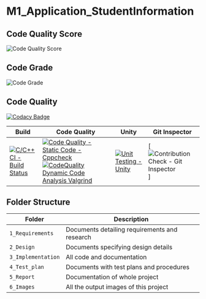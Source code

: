 # M1_Application_StudentInformation


## Code Quality Score
![Code Quality Score](https://api.codiga.io/project/27775/score/svg)
## Code Grade
![Code Grade](https://api.codiga.io/project/27775/status/svg)
## Code Quality
[![Codacy Badge](https://app.codacy.com/project/badge/Grade/9d49033587c946339fff5310f10366ab)](https://www.codacy.com/gh/DivyaAmbedkar/M1_Application_StudentInformation/dashboard?utm_source=github.com&amp;utm_medium=referral&amp;utm_content=DivyaAmbedkar/M1_Application_StudentInformation&amp;utm_campaign=Badge_Grade)


Build | Code Quality | Unity | Git Inspector 
--------------|--|---------------|---------------------
[![C/C++ CI - Build Status](https://github.com/DivyaAmbedkar/M1_Application_StudentInformation/actions/workflows/c-cpp.yml/badge.svg)](https://github.com//actions/workflows/c-cpp.yml) | [![Code Quality - Static Code - Cppcheck](https://github.com/DivyaAmbedkar/M1_Application_StudentInformation/actions/workflows/cppcheck.yml/badge.svg)](https://github.com/DivyaAmbedkar/M1_Application_StudentInformation/actions/workflows/cppcheck.yml) [![CodeQuality Dynamic Code Analysis Valgrind](https://github.com/DivyaAmbedkar/M1_Application_StudentInformation/actions/workflows/CodeQuality_Dynamic.yml/badge.svg)](https://github.com/DivyaAmbedkar/M1_Application_StudentInformation/actions/workflows/CodeQuality_Dynamic.yml) | [![Unit Testing - Unity](https://github.com/DivyaAmbedkar/M1_Application_StudentInformation/actions/workflows/unity.yml/badge.svg)](https://github.com/DivyaAmbedkar/M1_Application_StudentInformation/actions/workflows/unity.yml) | [![Contribution Check - Git Inspector](https://github.com/DivyaAmbedkar/M1_Application_StudentInformation/actions/workflows/gitinspector.yml/badge.svg)] 



## Folder Structure
Folder             | Description
-------------------| -----------------------------------------
`1_Requirements`   | Documents detailing requirements and research
`2_Design`         | Documents specifying design details
`3_Implementation` | All code and documentation
`4_Test_plan`      | Documents with test plans and procedures
`5_Report`         | Documentation of whole project
`6_Images`         | All the output images of this project

